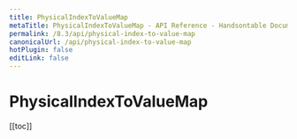 ```yaml
---
title: PhysicalIndexToValueMap
metaTitle: PhysicalIndexToValueMap - API Reference - Handsontable Documentation
permalink: /8.3/api/physical-index-to-value-map
canonicalUrl: /api/physical-index-to-value-map
hotPlugin: false
editLink: false
---
```


# PhysicalIndexToValueMap

[[toc]]

